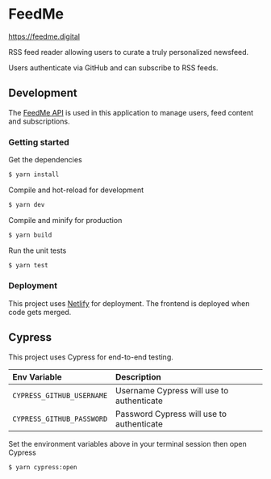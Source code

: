 # FeedMe

https://feedme.digital

RSS feed reader allowing users to curate a truly personalized newsfeed.

Users authenticate via GitHub and can subscribe to RSS feeds.

## Development

The [FeedMe API](https://github.com/sean-beard/feed-me-api) is used in this application to manage users, feed content and subscriptions.

### Getting started

Get the dependencies

```bash
$ yarn install
```

Compile and hot-reload for development

```bash
$ yarn dev
```

Compile and minify for production

```bash
$ yarn build
```

Run the unit tests

```bash
$ yarn test
```

### Deployment

This project uses [Netlify](https://www.netlify.com/) for deployment. The frontend is deployed when code gets merged.

## Cypress

This project uses Cypress for end-to-end testing.

| Env Variable              | Description                               |
| :------------------------ | :---------------------------------------- |
| `CYPRESS_GITHUB_USERNAME` | Username Cypress will use to authenticate |
| `CYPRESS_GITHUB_PASSWORD` | Password Cypress will use to authenticate |

Set the environment variables above in your terminal session then open Cypress

```bash
$ yarn cypress:open
```
